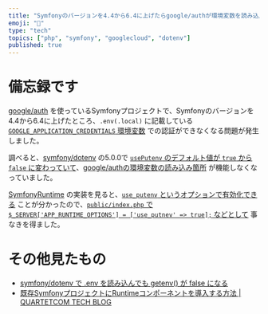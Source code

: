 ```yaml
---
title: "Symfonyのバージョンを4.4から6.4に上げたらgoogle/authが環境変数を読み込んでくれなくなった（解決済み）"
emoji: "🎻"
type: "tech"
topics: ["php", "symfony", "googlecloud", "dotenv"]
published: true
---
```


# 備忘録です

[google/auth](https://github.com/googleapis/google-auth-library-php) を使っているSymfonyプロジェクトで、Symfonyのバージョンを4.4から6.4に上げたところ、`.env(.local)` に記載している [`GOOGLE_APPLICATION_CREDENTIALS` 環境変数](https://cloud.google.com/docs/authentication/application-default-credentials?hl=ja) での認証ができなくなる問題が発生しました。

調べると、[symfony/dotenv](https://github.com/symfony/dotenv) の5.0.0で [`usePutenv` のデフォルト値が `true` から `false` に変わっていて](https://github.com/symfony/dotenv/blob/v6.4.8/CHANGELOG.md#500)、[google/authの環境変数の読み込み箇所](https://github.com/googleapis/google-auth-library-php/blob/v1.40.0/src/CredentialsLoader.php#L79) が機能しなくなっていました。

[SymfonyRuntime](https://symfony.com/doc/6.4/components/runtime.html#selecting-runtimes) の実装を見ると、[`use_putenv` というオプションで有効化できる](https://github.com/symfony/runtime/blob/v6.4.8/SymfonyRuntime.php#L83) ことが分かったので、[`public/index.php` で `$_SERVER['APP_RUNTIME_OPTIONS'] = ['use_putnev' => true];` などとして](https://symfony.com/doc/6.4/components/runtime.html#using-options) 事なきを得ました。

# その他見たもの

* [symfony/dotenv で .env を読み込んでも getenv() が false になる](https://zenn.dev/chatii/articles/8930945e766d57)
* [既存SymfonyプロジェクトにRuntimeコンポーネントを導入する方法 | QUARTETCOM TECH BLOG](https://tech.quartetcom.co.jp/2021/06/25/symfony-runtime-to-existing-project/)
